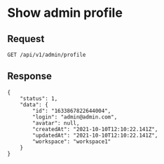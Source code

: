 # Show admin profile

## Request
    GET /api/v1/admin/profile

## Response

```JSON5
{
    "status": 1,
    "data": {
        "id": "1633867822644004",
        "login": "admin@admin.com",
        "avatar": null,
        "createdAt": "2021-10-10T12:10:22.141Z",
        "updatedAt": "2021-10-10T12:10:22.141Z",
        "workspace": "workspace1"
    }
}
```